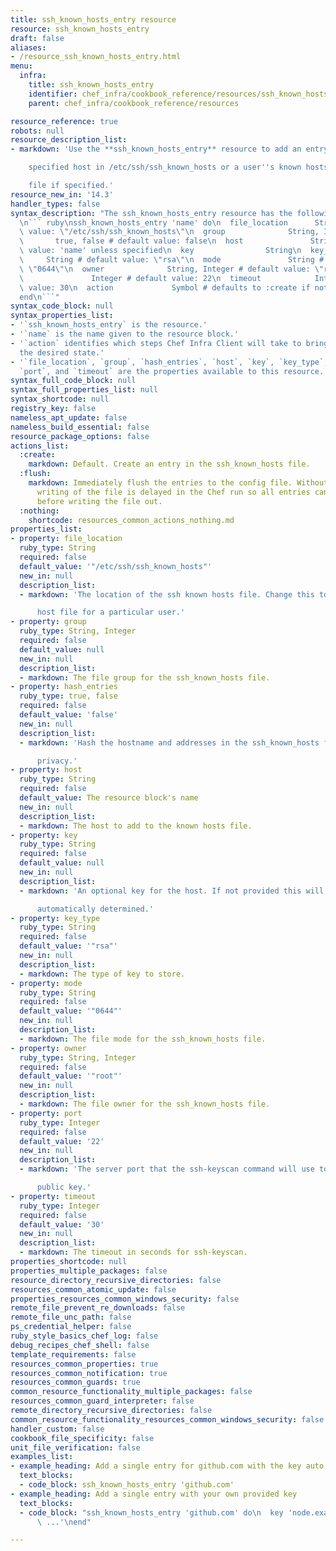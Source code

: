 ```yaml
---
title: ssh_known_hosts_entry resource
resource: ssh_known_hosts_entry
draft: false
aliases:
- /resource_ssh_known_hosts_entry.html
menu:
  infra:
    title: ssh_known_hosts_entry
    identifier: chef_infra/cookbook_reference/resources/ssh_known_hosts_entry ssh_known_hosts_entry
    parent: chef_infra/cookbook_reference/resources

resource_reference: true
robots: null
resource_description_list:
- markdown: 'Use the **ssh_known_hosts_entry** resource to add an entry for the

    specified host in /etc/ssh/ssh_known_hosts or a user''s known hosts

    file if specified.'
resource_new_in: '14.3'
handler_types: false
syntax_description: "The ssh_known_hosts_entry resource has the following syntax:\n\
  \n``` ruby\nssh_known_hosts_entry 'name' do\n  file_location      String # default\
  \ value: \"/etc/ssh/ssh_known_hosts\"\n  group              String, Integer\n  hash_entries\
  \       true, false # default value: false\n  host               String # default\
  \ value: 'name' unless specified\n  key                String\n  key_type      \
  \     String # default value: \"rsa\"\n  mode               String # default value:\
  \ \"0644\"\n  owner              String, Integer # default value: \"root\"\n  port\
  \               Integer # default value: 22\n  timeout            Integer # default\
  \ value: 30\n  action             Symbol # defaults to :create if not specified\n\
  end\n```"
syntax_code_block: null
syntax_properties_list:
- '`ssh_known_hosts_entry` is the resource.'
- '`name` is the name given to the resource block.'
- '`action` identifies which steps Chef Infra Client will take to bring the node into
  the desired state.'
- '`file_location`, `group`, `hash_entries`, `host`, `key`, `key_type`, `mode`, `owner`,
  `port`, and `timeout` are the properties available to this resource.'
syntax_full_code_block: null
syntax_full_properties_list: null
syntax_shortcode: null
registry_key: false
nameless_apt_update: false
nameless_build_essential: false
resource_package_options: false
actions_list:
  :create:
    markdown: Default. Create an entry in the ssh_known_hosts file.
  :flush:
    markdown: Immediately flush the entries to the config file. Without this the actual
      writing of the file is delayed in the Chef run so all entries can be accumulated
      before writing the file out.
  :nothing:
    shortcode: resources_common_actions_nothing.md
properties_list:
- property: file_location
  ruby_type: String
  required: false
  default_value: '"/etc/ssh/ssh_known_hosts"'
  new_in: null
  description_list:
  - markdown: 'The location of the ssh known hosts file. Change this to set a known

      host file for a particular user.'
- property: group
  ruby_type: String, Integer
  required: false
  default_value: null
  new_in: null
  description_list:
  - markdown: The file group for the ssh_known_hosts file.
- property: hash_entries
  ruby_type: true, false
  required: false
  default_value: 'false'
  new_in: null
  description_list:
  - markdown: 'Hash the hostname and addresses in the ssh_known_hosts file for

      privacy.'
- property: host
  ruby_type: String
  required: false
  default_value: The resource block's name
  new_in: null
  description_list:
  - markdown: The host to add to the known hosts file.
- property: key
  ruby_type: String
  required: false
  default_value: null
  new_in: null
  description_list:
  - markdown: 'An optional key for the host. If not provided this will be

      automatically determined.'
- property: key_type
  ruby_type: String
  required: false
  default_value: '"rsa"'
  new_in: null
  description_list:
  - markdown: The type of key to store.
- property: mode
  ruby_type: String
  required: false
  default_value: '"0644"'
  new_in: null
  description_list:
  - markdown: The file mode for the ssh_known_hosts file.
- property: owner
  ruby_type: String, Integer
  required: false
  default_value: '"root"'
  new_in: null
  description_list:
  - markdown: The file owner for the ssh_known_hosts file.
- property: port
  ruby_type: Integer
  required: false
  default_value: '22'
  new_in: null
  description_list:
  - markdown: 'The server port that the ssh-keyscan command will use to gather the

      public key.'
- property: timeout
  ruby_type: Integer
  required: false
  default_value: '30'
  new_in: null
  description_list:
  - markdown: The timeout in seconds for ssh-keyscan.
properties_shortcode: null
properties_multiple_packages: false
resource_directory_recursive_directories: false
resources_common_atomic_update: false
properties_resources_common_windows_security: false
remote_file_prevent_re_downloads: false
remote_file_unc_path: false
ps_credential_helper: false
ruby_style_basics_chef_log: false
debug_recipes_chef_shell: false
template_requirements: false
resources_common_properties: true
resources_common_notification: true
resources_common_guards: true
common_resource_functionality_multiple_packages: false
resources_common_guard_interpreter: false
remote_directory_recursive_directories: false
common_resource_functionality_resources_common_windows_security: false
handler_custom: false
cookbook_file_specificity: false
unit_file_verification: false
examples_list:
- example_heading: Add a single entry for github.com with the key auto detected
  text_blocks:
  - code_block: ssh_known_hosts_entry 'github.com'
- example_heading: Add a single entry with your own provided key
  text_blocks:
  - code_block: "ssh_known_hosts_entry 'github.com' do\n  key 'node.example.com ssh-rsa\
      \ ...'\nend"

---
```

